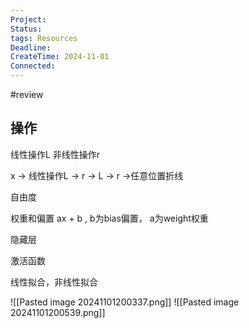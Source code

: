```yaml
---
Project: 
Status:
tags: Resources
Deadline:
CreateTime: 2024-11-01
Connected:
---
```


#review

## 操作
线性操作L 非线性操作r

x -> 线性操作L -> r -> L -> r ->任意位置折线

自由度


权重和偏置
ax + b , b为bias偏置， a为weight权重

隐藏层

激活函数

线性拟合，非线性拟合


![[Pasted image 20241101200337.png]]
![[Pasted image 20241101200539.png]]